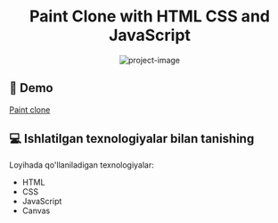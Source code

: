 <h1 align="center" id="title">Paint Clone with HTML CSS and JavaScript</h1>

<p align="center"><img src="https://media.graphassets.com/SaZfwkN2Ryeo8RgDa4gn" alt="project-image"></p>

 

<h2>🚀 Demo</h2>

[Paint clone](https://paint-javascript.netlify.app)
 
<h2>💻 Ishlatilgan texnologiyalar bilan tanishing</h2>

Loyihada qo'llaniladigan texnologiyalar:

*   HTML
*   CSS
*   JavaScript
*   Canvas
